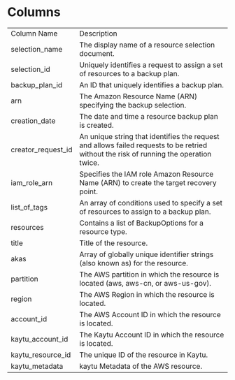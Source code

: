 # Columns  

<table>
	<tr><td>Column Name</td><td>Description</td></tr>
	<tr><td>selection_name</td><td>The display name of a resource selection document.</td></tr>
	<tr><td>selection_id</td><td>Uniquely identifies a request to assign a set of resources to a backup plan.</td></tr>
	<tr><td>backup_plan_id</td><td>An ID that uniquely identifies a backup plan.</td></tr>
	<tr><td>arn</td><td>The Amazon Resource Name (ARN) specifying the backup selection.</td></tr>
	<tr><td>creation_date</td><td>The date and time a resource backup plan is created.</td></tr>
	<tr><td>creator_request_id</td><td>An unique string that identifies the request and allows failed requests to be retried without the risk of running the operation twice.</td></tr>
	<tr><td>iam_role_arn</td><td>Specifies the IAM role Amazon Resource Name (ARN) to create the target recovery point.</td></tr>
	<tr><td>list_of_tags</td><td>An array of conditions used to specify a set of resources to assign to a backup plan.</td></tr>
	<tr><td>resources</td><td>Contains a list of BackupOptions for a resource type.</td></tr>
	<tr><td>title</td><td>Title of the resource.</td></tr>
	<tr><td>akas</td><td>Array of globally unique identifier strings (also known as) for the resource.</td></tr>
	<tr><td>partition</td><td>The AWS partition in which the resource is located (aws, aws-cn, or aws-us-gov).</td></tr>
	<tr><td>region</td><td>The AWS Region in which the resource is located.</td></tr>
	<tr><td>account_id</td><td>The AWS Account ID in which the resource is located.</td></tr>
	<tr><td>kaytu_account_id</td><td>The Kaytu Account ID in which the resource is located.</td></tr>
	<tr><td>kaytu_resource_id</td><td>The unique ID of the resource in Kaytu.</td></tr>
	<tr><td>kaytu_metadata</td><td>kaytu Metadata of the AWS resource.</td></tr>
</table>